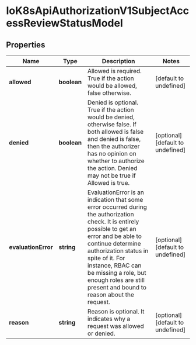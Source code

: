 # IoK8sApiAuthorizationV1SubjectAccessReviewStatusModel

## Properties

Name | Type | Description | Notes
------------ | ------------- | ------------- | -------------
**allowed** | **boolean** | Allowed is required. True if the action would be allowed, false otherwise. | [default to undefined]
**denied** | **boolean** | Denied is optional. True if the action would be denied, otherwise false. If both allowed is false and denied is false, then the authorizer has no opinion on whether to authorize the action. Denied may not be true if Allowed is true. | [optional] [default to undefined]
**evaluationError** | **string** | EvaluationError is an indication that some error occurred during the authorization check. It is entirely possible to get an error and be able to continue determine authorization status in spite of it. For instance, RBAC can be missing a role, but enough roles are still present and bound to reason about the request. | [optional] [default to undefined]
**reason** | **string** | Reason is optional.  It indicates why a request was allowed or denied. | [optional] [default to undefined]



